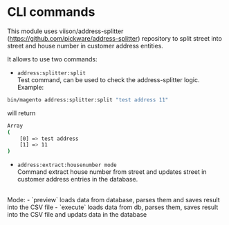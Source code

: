 # CLI commands

This module uses viison/address-splitter (https://github.com/pickware/address-splitter) repository to split street into street and house number in customer address entities.

It allows to use two commands:
- `address:splitter:split`<br/>
Test command, can be used to check the address-splitter logic.<br/>
Example:<br/>
```bash
bin/magento address:splitter:split "test address 11"
```
will return
```bash
Array
(
    [0] => test address
    [1] => 11
)
```

- `address:extract:housenumber mode`<br/>
Command extract house number from street and updates street in customer address entries in the database.<br/>
<br/>
Mode:
- `preview` loads data from database, parses them and saves result into the CSV file
- `execute` loads data from db, parses them, saves result into the CSV file and updats data in the database
